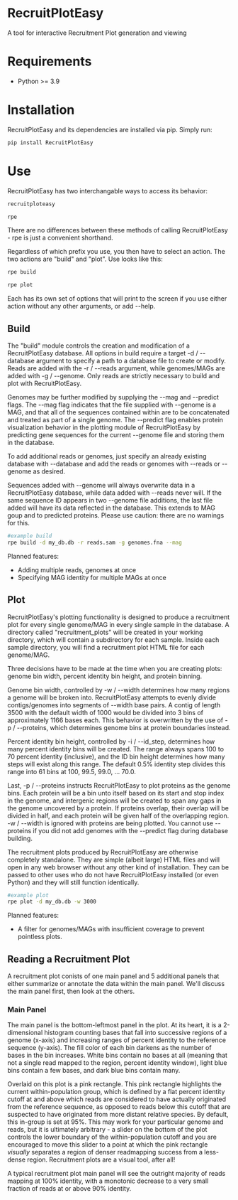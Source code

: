 # RecruitPlotEasy

A tool for interactive Recruitment Plot generation and viewing

# Requirements

- Python >= 3.9

# Installation

RecruitPlotEasy and its dependencies are installed via pip. Simply run:

```bash
pip install RecruitPlotEasy
```

# Use

RecruitPlotEasy has two interchangable ways to access its behavior:

```bash
recruitploteasy

rpe
```

There are no differences between these methods of calling RecruitPlotEasy - rpe is just a convenient shorthand.

Regardless of which prefix you use, you then have to select an action. The two actions are "build" and "plot". Use looks like this:

```bash
rpe build

rpe plot
```

Each has its own set of options that will print to the screen if you use either action without any other arguments, or add --help. 

## Build

The "build" module controls the creation and modification of a RecruitPlotEasy database. All options in build require a target -d / --database argument to specify a path to a database file to create or modify. Reads are added with the -r / --reads argument, while genomes/MAGs are added with -g / --genome. Only reads are strictly necessary to build and plot with RecruitPlotEasy.

Genomes may be further modified by supplying the --mag and --predict flags. The --mag flag indicates that the file supplied with --genome is a MAG, and that all of the sequences contained within are to be concatenated and treated as part of a single genome. The --predict flag enables protein visualization behavior in the plotting module of RecruitPlotEasy by predicting gene sequences for the current --genome file and storing them in the database.

To add additional reads or genomes, just specify an already existing database with --database and add the reads or genomes with --reads or --genome as desired.

Sequences added with --genome will always overwrite data in a RecruitPlotEasy database, while data added with --reads never will. If the same sequence ID appears in two --genome file additions, the last file added will have its data reflected in the database. This extends to MAG goup and to predicted proteins. Please use caution: there are no warnings for this.

```bash
#example build
rpe build -d my_db.db -r reads.sam -g genomes.fna --mag
```

Planned features:

* Adding multiple reads, genomes at once
* Specifying MAG identity for multiple MAGs at once

## Plot

RecruitPlotEasy's plotting functionality is designed to produce a recruitment plot for every single genome/MAG in every single sample in the database. A directory called "recruitment_plots" will be created in your working directory, which will contain a subdirectory for each sample. Inside each sample directory, you will find a recruitment plot HTML file for each genome/MAG.

Three decisions have to be made at the time when you are creating plots: genome bin width, percent identity bin height, and protein binning.

Genome bin width, controlled by -w / --width determines how many regions a genome will be broken into. RecruitPlotEasy attempts to evenly divide contigs/genomes into segments of --width base pairs. A contig of length 3500 with the default width of 1000 would be divided into 3 bins of approximately 1166 bases each. This behavior is overwritten by the use of -p / --proteins, which determines genome bins at protein boundaries instead.

Percent identity bin height, controlled by -i / --id_step, determines how many percent identity bins will be created. The range always spans 100 to 70 percent identity (inclusive), and the ID bin height determines how many steps will exist along this range. The default 0.5% identity step divides this range into 61 bins at 100, 99.5, 99.0, ... 70.0.

Last, -p / --proteins instructs RecruitPlotEasy to plot proteins as the genome bins. Each protein will be a bin unto itself based on its start and stop index in the genome, and intergenic regions will be created to span any gaps in the genome uncovered by a protein. If proteins overlap, their overlap will be divided in half, and each protein will be given half of the overlapping region. -w / --width is ignored with proteins are being plotted. You cannot use --proteins if you did not add genomes with the --predict flag during database building.

The recruitment plots produced by RecruitPlotEasy are otherwise completely standalone. They are simple (albeit large) HTML files and will open in any web browser without any other kind of installation. They can be passed to other uses who do not have RecruitPlotEasy installed (or even Python) and they will still function identically.

```bash
#example plot
rpe plot -d my_db.db -w 3000
```

Planned features:

* A filter for genomes/MAGs with insufficient coverage to prevent pointless plots.

## Reading a Recruitment Plot

A recruitment plot conists of one main panel and 5 additional panels that either summarize or annotate the data within the main panel. We'll discuss the main panel first, then look at the others.

### Main Panel

The main panel is the bottom-leftmost panel in the plot. At its heart, it is a 2-dimensional histogram counting bases that fall into successive regions of a genome (x-axis) and increasing ranges of percent identity to the reference sequence (y-axis). The fill color of each bin darkens as the number of bases in the bin increases. White bins contain no bases at all (meaning that not a single read mapped to the region, percent identity window), light blue bins contain a few bases, and dark blue bins contain many.

Overlaid on this plot is a pink rectangle. This pink rectangle highlights the current within-population group, which is defined by a flat percent identity cutoff at and above which reads are considered to have actually originated from the reference sequence, as opposed to reads below this cutoff that are suspected to have originated from more distant relative species. By default, this in-group is set at 95%. This may work for your particular genome and reads, but it is ultimately arbitrary - a slider on the bottom of the plot controls the lower boundary of the within-population cutoff and you are encouraged to move this slider to a point at which the pink rectangle _visually_ separates a region of denser readmapping success from a less-dense region. Recruitment plots are a visual tool, after all!

A typical recruitment plot main panel will see the outright majority of reads mapping at 100% identity, with a monotonic decrease to a very small fraction of reads at or above 90% identity. 


